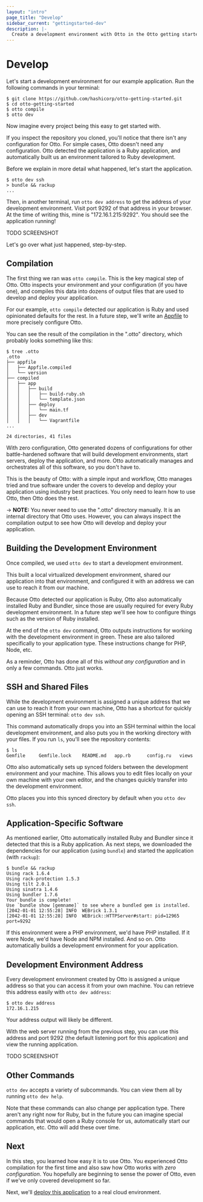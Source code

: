 ```yaml
---
layout: "intro"
page_title: "Develop"
sidebar_current: "gettingstarted-dev"
description: |-
  Create a development environment with Otto in the Otto getting started guide.
---
```


# Develop

Let's start a development environment for our example application.
Run the following commands in your terminal:

```
$ git clone https://github.com/hashicorp/otto-getting-started.git
$ cd otto-getting-started
$ otto compile
$ otto dev
```

Now imagine every project being this easy to get started with.

If you inspect the repository you cloned, you'll notice that there
isn't any configuration for Otto. For simple cases, Otto doesn't need
any configuration. Otto detected the application is a Ruby application,
and automatically built us an environment tailored to Ruby development.

Before we explain in more detail what happened, let's start the application.

```
$ otto dev ssh
> bundle && rackup
...
```

Then, in another terminal, run `otto dev address` to get the address
of your development environment. Visit port 9292 of that address in your
browser. At the time of writing this, mine is "172.16.1.215:9292".
You should see the application running!

TODO SCREENSHOT

Let's go over what just happened, step-by-step.

## Compilation

The first thing we ran was `otto compile`. This is the key magical step
of Otto. Otto inspects your environment and your configuration (if you
have one), and compiles this data into dozens of output files that
are used to develop and deploy your application.

For our example, `otto compile` detected our application is Ruby and used
opinionated defaults for the rest. In a future step, we'll write an
[Appfile](/docs/appfile/index.html) to more precisely configure Otto.

You can see the result of the compilation in the ".otto" directory, which
probably looks something like this:

```
$ tree .otto
.otto
├── appfile
│   ├── Appfile.compiled
│   └── version
├── compiled
│   ├── app
│   │   ├── build
│   │   │   ├── build-ruby.sh
│   │   │   └── template.json
│   │   ├── deploy
│   │   │   └── main.tf
│   │   ├── dev
│   │   │   └── Vagrantfile
...

24 directories, 41 files
```

With zero configuration, Otto generated dozens of configurations for
other battle-hardened software that will build development environments,
start servers, deploy the application, and more. Otto automatically manages
and orchestrates all of this software, so you don't have to.

This is the beauty of Otto: with a simple input and workflow, Otto manages
tried and true software under the covers to develop and deploy your
application using industry best practices. You only need to learn how to
use Otto, then Otto does the rest.

-> **NOTE:** You never need to use the ".otto" directory manually. It is an
internal directory that Otto uses. However, you can always inspect the
compilation output to see how Otto will develop and deploy your application.

## Building the Development Environment

Once compiled, we used `otto dev` to start a development environment.

This built a local virtualized development environment, shared our application
into that environment, and configured it with an address we can use to
reach it from our machine.

Because Otto detected our application is Ruby, Otto also automatically
installed Ruby and Bundler, since those are usually required for every
Ruby development environment. In a future step we'll see how to configure
things such as the version of Ruby installed.

At the end of the `otto dev` command, Otto outputs instructions for
working with the development environment in green. These are also tailored
specifically to your application type. These instructions change for PHP,
Node, etc.

As a reminder, Otto has done all of this _without any configuration_
and in only a few commands. Otto just works.

## SSH and Shared Files

While the development environment is assigned a unique address that we
can use to reach it from your own machine, Otto has a shortcut for quickly
opening an SSH terminal: `otto dev ssh`.

This command automatically drops you into an SSH terminal within the
local development environment, and also puts you in the working directory
with your files. If you run `ls`, you'll see the repository contents:

```
$ ls
Gemfile		Gemfile.lock	README.md	app.rb		config.ru	views
```

Otto also automatically sets up synced folders between the development
environment and your machine. This allows you to edit files locally on
your own machine with your own editor, and the changes quickly transfer
into the development environment.

Otto places you into this synced directory by default when you
`otto dev ssh`.

## Application-Specific Software

As mentioned earlier, Otto automatically installed Ruby and Bundler
since it detected that this is a Ruby application. As next steps, we
downloaded the dependencies for our application (using `bundle`)
and started the application (with `rackup`):

```
$ bundle && rackup
Using rack 1.6.4
Using rack-protection 1.5.3
Using tilt 2.0.1
Using sinatra 1.4.6
Using bundler 1.7.6
Your bundle is complete!
Use `bundle show [gemname]` to see where a bundled gem is installed.
[2042-01-01 12:55:28] INFO  WEBrick 1.3.1
[2042-01-01 12:55:28] INFO  WEBrick::HTTPServer#start: pid=12965 port=9292
```

If this environment were a PHP environment, we'd have PHP installed.
If it were Node, we'd have Node and NPM installed. And so on. Otto
automatically builds a development environment for your application.

## Development Environment Address

Every development environment created by Otto is assigned a unique
address so that you can access it from your own machine. You can retrieve
this address easily with `otto dev address`:

```
$ otto dev address
172.16.1.215
```

Your address output will likely be different.

With the web server running from the previous step, you can use this
address and port 9292 (the default listening port for this application)
and view the running application.

TODO SCREENSHOT

## Other Commands

`otto dev` accepts a variety of subcommands. You can view them all by
running `otto dev help`.

Note that these commands can also change per application type. There aren't
any right now for Ruby, but in the future you can imagine special commands
that would open a Ruby console for us, automatically start our application,
etc. Otto will add these over time.

## Next

In this step, you learned how easy it is to use Otto. You experienced
Otto compilation for the first time and also saw how Otto works with
_zero configuration_. You hopefully are beginning to sense the power of
Otto, even if we've only covered development so far.

Next, we'll [deploy this application](/intro/getting-started/deploy.html)
to a real cloud environment.
